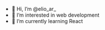 - 👋 Hi, I’m @elio_ar_
- 👀 I’m interested in web development
- 🌱 I’m currently learning React 

<!---
elioar/elioar is a ✨ special ✨ repository because its `README.md` (this file) appears on your GitHub profile.
You can click the Preview link to take a look at your changes.
--->
